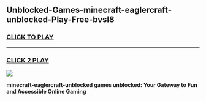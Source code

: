 
## Unblocked-Games-minecraft-eaglercraft-unblocked-Play-Free-bvsl8
<h3>
<a href="https://premium76.site?title=minecraft-eaglercraft-unblocked&ref=12A">CLICK TO PLAY</a></h3>
<hr>

<h3>
<a href="https://premium76.site?title=minecraft-eaglercraft-unblocked&ref=12A">CLICK 2 PLAY</a>
  
</h3>

<a href="https://premium76.site?title=minecraft-eaglercraft-unblocked&ref=12A"><img src="https://clearcache.store/games.png"></a>


**minecraft-eaglercraft-unblocked games unblocked: Your Gateway to Fun and Accessible Online Gaming**
